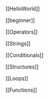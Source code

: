   

[[HelloWorld]]

[[beginner]]

[[Operators]]

[[Strings]]

[[Conditionals]]

[[Structures]]

[[Loops]]

[[Functions]]